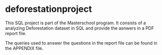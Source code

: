 # deforestationproject
This SQL project is part of the Masterschool program. It consists of a analyzing Deforestation dataset in SQL and provide the asnwers in a PDF report file.

The queries used to answer the questions in the report file can be found in the APPENDIX file.
